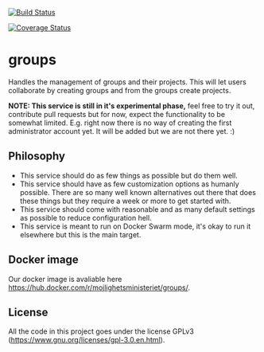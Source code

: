 [![Build Status](https://travis-ci.org/mojlighetsministeriet/groups.svg?branch=master)](https://travis-ci.org/mojlighetsministeriet/groups)

[![Coverage Status](https://coveralls.io/repos/github/mojlighetsministeriet/groups/badge.svg?branch=master)](https://coveralls.io/github/mojlighetsministeriet/groups?branch=master)

# groups    

Handles the management of groups and their projects. This will let users collaborate by creating groups and from the groups create projects.

**NOTE: This service is still in it's experimental phase,** feel free to try it out, contribute pull requests but for now, expect the functionality to be somewhat limited. E.g. right now there is no way of creating the first administrator account yet. It will be added but we are not there yet. :)

## Philosophy     

* This service should do as few things as possible but do them well.
* This service should have as few customization options as humanly possible. There are so many well known alternatives out there that does these things but they require a week or more to get started with.
* This service should come with reasonable and as many default settings as possible to reduce configuration hell.
* This service is meant to run on Docker Swarm mode, it's okay to run it elsewhere but this is the main target.

## Docker image      

Our docker image is avaliable here https://hub.docker.com/r/mojlighetsministeriet/groups/.

## License

All the code in this project goes under the license GPLv3 (https://www.gnu.org/licenses/gpl-3.0.en.html).
